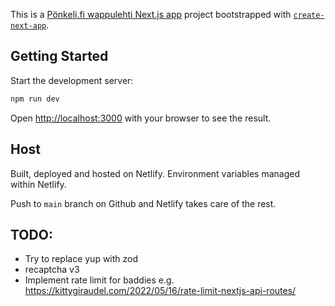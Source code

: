 This is a [Pönkeli.fi wappulehti Next.js app](https://nextjs.org/) project bootstrapped with [`create-next-app`](https://github.com/vercel/next.js/tree/canary/packages/create-next-app).

## Getting Started

Start the development server:

```bash
npm run dev
```

Open [http://localhost:3000](http://localhost:3000) with your browser to see the result.

## Host

Built, deployed and hosted on Netlify. Environment variables managed within Netlify.

Push to `main` branch on Github and Netlify takes care of the rest.

## TODO:
- Try to replace yup with zod
- recaptcha v3
- Implement rate limit for baddies e.g. https://kittygiraudel.com/2022/05/16/rate-limit-nextjs-api-routes/